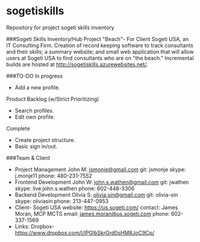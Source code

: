 sogetiskills
============
Repository for project sogeti skills inventory

###Sogeti Skills Inventory/Hub
Project "Beach"- For Client Sogeti USA, an IT Consulting Firm. Creation of record keeping software to track consultants and their skills; a summary website; and small web application that will allow users at Sogeti USA to find consultants who are on "the beach."  Incremental builds are hosted at http://sogetiskills.azurewebsites.net/.


###TO-DO
In progress
  * Add a new profile.

Product Backlog (w/Strict Prioritizing)
  * Search profiles.
  * Edit own profile.

Complete
  * Create project structure.
  * Basic sign in/out.

###Team & Client
- Project Management
	John M: jsmonje@gmail.com 
		git: jsmonje
		skype: j.monje11
		phone: 480-231-7552
- Frontend Development
	John W: john.s.wathen@gmail.com
		git: jwathen
		skype: live:john.s.wathen
		phone: 602-448-3306
- Backend Development
	Olivia S: olivia.sin@gmail.com
		git: olivia-sin
		skype: oliviasin
		phone: 213-447-0953
- Client- Sogeti USA 
		website: https://us.sogeti.com/
		contact: James Moran, MCP MCTS
			email: james.moran@us.sogeti.com
			phone: 602-337-1569
- Links:
	Dropbox- https://www.dropbox.com/l/lPGIbSkrGrd0sHM8JoC9Cp/
